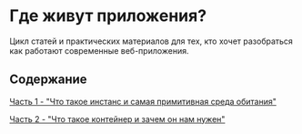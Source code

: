 # Где живут приложения?

Цикл статей и практических материалов для тех, кто хочет разобраться как работают современные веб-приложения.

## Содержание

[Часть 1 - "Что такое инстанс и самая примитивная среда обитания"](./part1/readme.md)

[Часть 2 - "Что такое контейнер и зачем он нам нужен"](./part2/readme.md)
